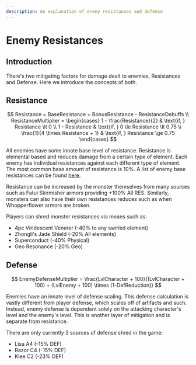 ```yaml
---
description: An explanation of enemy resistances and defense
---
```


# Enemy Resistances

## Introduction

There's two mitigating factors for damage dealt to enemies, Resistances and Defense. Here we introduce the concepts of both.

## Resistance

$$
Resistance = BaseResistance + BonusResistance - ResistanceDebuffs \\
ResistanceMultiplier = 
\begin{cases}
1 - \frac{Resistance}{2} & \text{if, } Resistance \lt 0 \\
1 - Resistance & \text{if, } 0 \le Resistance \lt 0.75 \\
\frac{1}{4 \times Resistance + 1} & \text{if, } Resistance \ge 0.75
\end{cases}
$$

All enemies have some innate base level of resistance. Resistance is elemental based and reduces damage from a certain type of element. Each enemy has individual resistances against each different type of element. The most common base amount of resistance is 10%. A list of enemy base resistances can be found [here](https://genshin-impact.fandom.com/wiki/Damage#Base_Enemy_Resistances).

Resistance can be increased by the monster themselves from many sources such as Fatui Skirmisher armors providing +100% All RES. Similarly, monsters can also have their own resistances reduces such as when Whopperflower armors are broken. 

Players can shred monster resistances via means such as: 

* 4pc Viridescent Venerer \(-40% to any swirled element\)
* Zhongli's Jade Shield \(-20% All elements\)
* Superconduct \(-40% Physical\)
* Geo Resonance \(-20% Geo\)

## Defense

$$
EnemyDefenseMultiplier = \frac{LvlCharacter + 100}{(LvlCharacter + 100) + (LvlEnemy + 100) \times (1-DefReduction)}
$$

Enemies have an innate level of defense scaling. This defense calculation is vastly different from player defense, which scales off of artifacts and such. Instead, enemy defense is dependent solely on the attacking character's level and the enemy's level. This is another layer of mitigation and is separate from resistance. 

There are only currently 3 sources of defense shred in the game: 

* Lisa A4 \(-15% DEF\)
* Razor C4 \(-15% DEF\)
* Klee C2 \(-23% DEF\)

